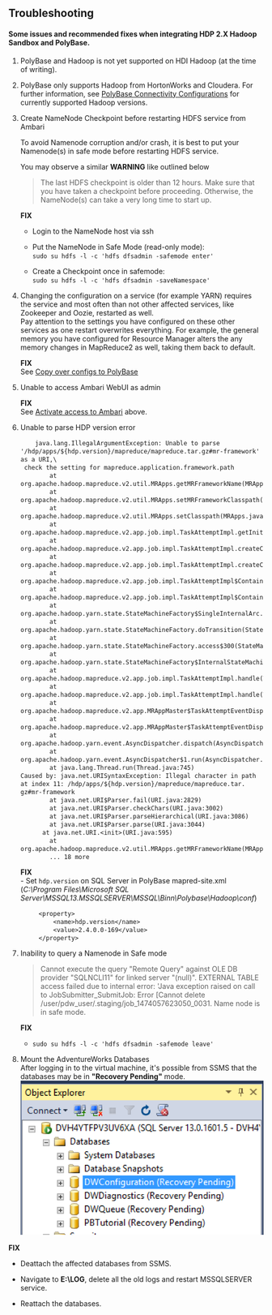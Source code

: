 ## Troubleshooting  

#### Some issues and recommended fixes when integrating HDP 2.X Hadoop Sandbox and PolyBase.
1. PolyBase and Hadoop is not yet supported on HDI Hadoop (at the time of writing).

1. PolyBase only supports Hadoop from HortonWorks and Cloudera. For further information, see  [PolyBase Connectivity Configurations](https://msdn.microsoft.com/en-us/library/mt143174.aspx) for currently supported Hadoop versions.  

1. Create NameNode Checkpoint before restarting HDFS service from Ambari

	To avoid Namenode corruption and/or crash, it is best to put your Namenode(s) in safe mode before restarting HDFS service.  

	You may observe a similar **WARNING** like outlined below

	> The last HDFS checkpoint is older than 12 hours. Make sure that you have taken a checkpoint before proceeding. Otherwise, the NameNode(s) can take a very long time to start up.

	**FIX**  
	- Login to the NameNode host via ssh  

	- Put the NameNode in Safe Mode (read-only mode):  
	`sudo su hdfs -l -c 'hdfs dfsadmin -safemode enter'`  

	- Create a Checkpoint once in safemode:  
	`sudo su hdfs -l -c 'hdfs dfsadmin -saveNamespace'`

1. Changing the configuration on a service (for example YARN) requires the service and most often than not other affected services, like Zookeeper and Oozie, restarted as well.   
	Pay attention to the settings you have configured on these other services as one restart overwrites everything. For example, the general memory you have configured for Resource Manager alters the any memory changes in MapReduce2 as well, taking them back to default.  

	**FIX**  
 	See [Copy over configs to PolyBase](#copy-over-configs-to-polybase)

1. Unable to access Ambari WebUI as admin

	**FIX**  
	See [Activate access to Ambari](#activate-access-to-ambari) above.  

1. Unable to parse HDP version error
	```
		java.lang.IllegalArgumentException: Unable to parse '/hdp/apps/${hdp.version}/mapreduce/mapreduce.tar.gz#mr-framework' as a URI,\
	 check the setting for mapreduce.application.framework.path
	        at org.apache.hadoop.mapreduce.v2.util.MRApps.getMRFrameworkName(MRApps.java:181)
	        at org.apache.hadoop.mapreduce.v2.util.MRApps.setMRFrameworkClasspath(MRApps.java:206)
	        at org.apache.hadoop.mapreduce.v2.util.MRApps.setClasspath(MRApps.java:258)
	        at org.apache.hadoop.mapreduce.v2.app.job.impl.TaskAttemptImpl.getInitialClasspath(TaskAttemptImpl.java:621)
	        at org.apache.hadoop.mapreduce.v2.app.job.impl.TaskAttemptImpl.createCommonContainerLaunchContext(TaskAttemptImpl.java:757)
	        at org.apache.hadoop.mapreduce.v2.app.job.impl.TaskAttemptImpl.createContainerLaunchContext(TaskAttemptImpl.java:821)
	        at org.apache.hadoop.mapreduce.v2.app.job.impl.TaskAttemptImpl$ContainerAssignedTransition.transition(TaskAttemptImpl.java:1557)
	        at org.apache.hadoop.mapreduce.v2.app.job.impl.TaskAttemptImpl$ContainerAssignedTransition.transition(TaskAttemptImpl.java:1534)
	        at org.apache.hadoop.yarn.state.StateMachineFactory$SingleInternalArc.doTransition(StateMachineFactory.java:362)
	        at org.apache.hadoop.yarn.state.StateMachineFactory.doTransition(StateMachineFactory.java:302)
	        at org.apache.hadoop.yarn.state.StateMachineFactory.access$300(StateMachineFactory.java:46)
	        at org.apache.hadoop.yarn.state.StateMachineFactory$InternalStateMachine.doTransition(StateMachineFactory.java:448)
	        at org.apache.hadoop.mapreduce.v2.app.job.impl.TaskAttemptImpl.handle(TaskAttemptImpl.java:1084)
	        at org.apache.hadoop.mapreduce.v2.app.job.impl.TaskAttemptImpl.handle(TaskAttemptImpl.java:145)
	        at org.apache.hadoop.mapreduce.v2.app.MRAppMaster$TaskAttemptEventDispatcher.handle(MRAppMaster.java:1368)
	        at org.apache.hadoop.mapreduce.v2.app.MRAppMaster$TaskAttemptEventDispatcher.handle(MRAppMaster.java:1360)
	        at org.apache.hadoop.yarn.event.AsyncDispatcher.dispatch(AsyncDispatcher.java:183)
	        at org.apache.hadoop.yarn.event.AsyncDispatcher$1.run(AsyncDispatcher.java:109)
	        at java.lang.Thread.run(Thread.java:745)
	Caused by: java.net.URISyntaxException: Illegal character in path at index 11: /hdp/apps/${hdp.version}/mapreduce/mapreduce.tar.
	gz#mr-framework
	        at java.net.URI$Parser.fail(URI.java:2829)
	        at java.net.URI$Parser.checkChars(URI.java:3002)
	        at java.net.URI$Parser.parseHierarchical(URI.java:3086)
	        at java.net.URI$Parser.parse(URI.java:3044)
	      at java.net.URI.<init>(URI.java:595)
	        at org.apache.hadoop.mapreduce.v2.util.MRApps.getMRFrameworkName(MRApps.java:179)
	        ... 18 more
	```

	**FIX**  
		- Set `hdp.version` on SQL Server in PolyBase mapred-site.xml (_C:\Program Files\Microsoft SQL Server\MSSQL13.MSSQLSERVER\MSSQL\Binn\Polybase\Hadoop\conf_)  

			<property>
	 			<name>hdp.version</name>
 				<value>2.4.0.0-169</value>
 			</property>

1. Inability to query a Namenode in Safe mode  
	> Cannot execute the query "Remote Query" against OLE DB provider "SQLNCLI11" for linked server "(null)". EXTERNAL TABLE access failed due to internal error: 'Java exception raised on call to JobSubmitter_SubmitJob: Error [Cannot delete /user/pdw_user/.staging/job_1474057623050_0031. Name node is in safe mode.  

	**FIX**  
	- `sudo su hdfs -l -c 'hdfs dfsadmin -safemode leave'`  

1. Mount the  AdventureWorks Databases  
After logging in to the virtual machine, it's possible from SSMS that the databases may be in **"Recovery Pending"** mode.
![Databases in Recovery State](./assets/media/DB-RECOVERY1.PNG "Databases in Recovery State")

**FIX**
- Deattach the affected databases from SSMS.

- Navigate to **E:\LOG**, delete all the old logs and restart MSSQLSERVER service.

- Reattach the databases.



